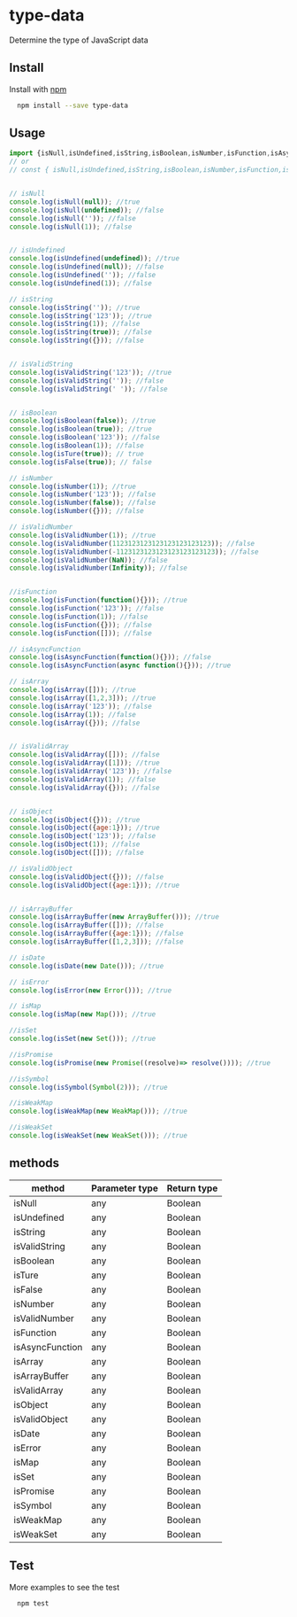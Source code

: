 # type-data
Determine the type of JavaScript data


## Install

Install with [npm](https://www.npmjs.com/package/type-data)

```sh
  npm install --save type-data
```


## Usage

```js
import {isNull,isUndefined,isString,isBoolean,isNumber,isFunction,isAsyncFunction,isArray,isObject,isArrayBuffer,isDate,isError,isMap, isSet, isPromise,isSymbol,isWeakMap, isWeakSet, isValidString, isValidNumber, isValidArray, isValidObject} from 'type-data';
// or
// const { isNull,isUndefined,isString,isBoolean,isNumber,isFunction,isAsyncFunction,isArray,isObject,isArrayBuffer,isDate,isError,isMap, isSet, isPromise,isSymbol,isWeakMap, isWeakSet, isValidString, isValidNumber, isValidArray, isValidObject } =  require('type-data');


// isNull
console.log(isNull(null)); //true
console.log(isNull(undefined)); //false
console.log(isNull('')); //false
console.log(isNull(1)); //false


// isUndefined
console.log(isUndefined(undefined)); //true
console.log(isUndefined(null)); //false
console.log(isUndefined('')); //false
console.log(isUndefined(1)); //false

// isString
console.log(isString('')); //true
console.log(isString('123')); //true
console.log(isString(1)); //false
console.log(isString(true)); //false
console.log(isString({})); //false


// isValidString
console.log(isValidString('123')); //true
console.log(isValidString('')); //false
console.log(isValidString(' ')); //false


// isBoolean
console.log(isBoolean(false)); //true
console.log(isBoolean(true)); //true
console.log(isBoolean('123')); //false
console.log(isBoolean(1)); //false
console.log(isTure(true)); // true
console.log(isFalse(true)); // false

// isNumber
console.log(isNumber(1)); //true
console.log(isNumber('123')); //false
console.log(isNumber(false)); //false
console.log(isNumber({})); //false

// isValidNumber
console.log(isValidNumber(1)); //true
console.log(isValidNumber(1123123123123123123123123)); //false
console.log(isValidNumber(-1123123123123123123123123)); //false
console.log(isValidNumber(NaN)); //false
console.log(isValidNumber(Infinity)); //false


//isFunction
console.log(isFunction(function(){})); //true
console.log(isFunction('123')); //false
console.log(isFunction(1)); //false
console.log(isFunction({})); //false
console.log(isFunction([])); //false

// isAsyncFunction
console.log(isAsyncFunction(function(){})); //false
console.log(isAsyncFunction(async function(){})); //true

// isArray
console.log(isArray([])); //true
console.log(isArray([1,2,3])); //true
console.log(isArray('123')); //false
console.log(isArray(1)); //false
console.log(isArray({})); //false


// isValidArray
console.log(isValidArray([])); //false
console.log(isValidArray([1])); //true
console.log(isValidArray('123')); //false
console.log(isValidArray(1)); //false
console.log(isValidArray({})); //false


// isObject
console.log(isObject({})); //true
console.log(isObject({age:1})); //true
console.log(isObject('123')); //false
console.log(isObject(1)); //false
console.log(isObject([])); //false

// isValidObject
console.log(isValidObject({})); //false
console.log(isValidObject({age:1})); //true


// isArrayBuffer
console.log(isArrayBuffer(new ArrayBuffer())); //true
console.log(isArrayBuffer([])); //false
console.log(isArrayBuffer({age:1})); //false
console.log(isArrayBuffer([1,2,3])); //false

// isDate
console.log(isDate(new Date())); //true

// isError
console.log(isError(new Error())); //true

// isMap
console.log(isMap(new Map())); //true

//isSet
console.log(isSet(new Set())); //true

//isPromise
console.log(isPromise(new Promise((resolve)=> resolve()))); //true

//isSymbol
console.log(isSymbol(Symbol(2))); //true

//isWeakMap
console.log(isWeakMap(new WeakMap())); //true

//isWeakSet
console.log(isWeakSet(new WeakSet())); //true

```

## methods

| method | Parameter type | Return type |
| ------ | ------ | ------ |
| isNull | any | Boolean |
| isUndefined | any | Boolean |
| isString | any | Boolean |
| isValidString | any | Boolean |
| isBoolean | any | Boolean |
| isTure | any | Boolean |
| isFalse | any | Boolean |
| isNumber | any | Boolean |
| isValidNumber | any | Boolean |
| isFunction | any | Boolean |
| isAsyncFunction | any | Boolean |
| isArray | any | Boolean |
| isArrayBuffer | any | Boolean |
| isValidArray | any | Boolean |
| isObject | any | Boolean |
| isValidObject | any | Boolean |
| isDate | any | Boolean |
| isError | any | Boolean |
| isMap | any | Boolean |
| isSet | any | Boolean |
| isPromise | any | Boolean |
| isSymbol | any | Boolean |
| isWeakMap | any | Boolean |
| isWeakSet | any | Boolean |



## Test
More examples to see the test
```sh
  npm test
```
